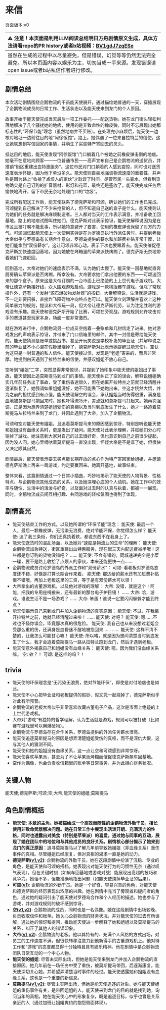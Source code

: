 # 来信
页面版本:v0
 

| :warning: 注意！本页面是利用LLM阅读总结明日方舟剧情原文生成，具体方法请看repo的PR history或者b站视频：[BV1gdJ7zqESe](https://www.bilibili.com/video/BV1gdJ7zqESe/)         |
|:----------------------------|
| 虽然在生成的过程中以尽量避免，但是错误，幻觉等等仍然无法完全避免。所以本页面内容以娱乐为主，切勿当成一手来源。发现错误请open issue或者b站私信作者进行修改。|



## 剧情总结
本次活动剧情围绕企鹅物流的干员能天使展开，通过描绘她普通的一天，穿插展现了企鹅物流成员的日常工作、生活状态以及能天使来到龙门的个人原因。

故事开始于能天使完成当天最后一项工作委托——配送货物。她在龙门街头轻松利落地解决了几个骚扰她的地痞，使用的是非致命性的橡皮弹，同时不忘展现出她那标志性的“环保节能”理念（虽然地痞并不买账）。在处理完小麻烦后，能天使一边核对地址一边前往目的地“阿徐饭馆”。路上，她偶遇了一位来自拉特兰的信使，这让她联想到写信回家的事情，并萌生了买些特产寄回去的念头。

抵达目的地后，能天使发现“阿徐饭馆”门口躺着几个被她之前橡皮弹击倒的地痞。她毫不在意地向顾客——一位普通市民——高声宣布自己是企鹅物流的送货员，并推销“街区重建出血特惠服务”。这位市民对门口躺着的人感到震惊，同时也对送货速度表示怀疑，因为他下单没多久。能天使则自豪地强调物流速度的重要性，并声称是因为路上“收拾了点烦人的家伙”才耽误了时间。尽管市民一头雾水，但看到货物确实是自己订购的扩音器材、彩灯和花篮，最终还是签收了。能天使完成任务后愉快地离开，留下市民无奈地处理门口的“垃圾”。

完成所有配送工作后，能天使联系了德克萨斯和可颂，确认她们的工作也已完成。可颂提到自己解决了不少来抢货的人，但不知道自己送的盒子是什么。能天使则认为她们的任务就是解决麻烦制造者。三人都对当天的工作表示满意，并准备收工回基地。路上的地痞试图叫住她们，德克萨斯对此表示惊讶，能天使解释说因为是在市区且被叮嘱不能惹事，所以她特意避开了要害，使用的橡皮弹也保留了对方的力气。可颂回忆起能天使上一次使用实弹是在为罗德岛执行外派任务时，并提到老板大帝似乎与罗德岛有长期合作意向，罗德岛提供的薪水和加班费补贴非常丰厚，让她们能拿到“双份薪水”。这让可颂非常心动，表示下次也要跟着去。能天使催促德克萨斯加快速度回基地，因为她放在烤箱里的苹果派快烤糊了。德克萨斯无奈地带着她们飞速赶回。

回到基地，大帝对她们的速度表示不满，认为她们太慢了。能天使一回基地就直奔厨房确认苹果派是否烤糊，所幸没有。大帝要求她们拿出他要的东西——可颂送回来的那个盒子。原来这是大帝订购的一台市面上已绝迹的上上世代电子游戏机。大帝让德克萨斯接好线，众人围观游戏启动。游戏是一款横版赛车游戏，但除了常规操作外，还有一个发射“源石爆破物发射器”的按钮。大帝解释说，生活就是游戏，不一定非要闪躲，直接炸飞障碍物冲向终点也可以。能天使立刻理解并喜欢上这种简单暴力的规则，提议和大帝玩一局，但大帝让德克萨斯代劳，认为注定胜利的游戏没有乐趣。能天使和德克萨斯开始了比赛，可颂在旁观战。游戏规则允许攻击对手的赛道甚至玩家本身，场面一度非常激烈。

就在游戏进行中，企鹅物流另一位成员空抱着一叠账单和几封信走了进来。她对游戏发出的声响表示惊讶，并带来了门口信箱里的邮件。其中一封信是寄给能天使的。能天使猜测是账单或挑战书，甚至开玩笑说是学校补发的毕业证（并解释说之前的毕业证不小心混在假钞里烧掉了，德克萨斯对此表示她提醒过能天使）。空认为这只是一封普通的私人信件。能天使接过信，发现是“老姐”寄来的，而且非常厚。她提到白天遇到了拉特兰来的信使，并感叹姐姐不放心自己。

空听到“姐姐”二字，突然显得非常惊讶，并提到了她印象中能天使的姐姐出了事故，能天使因此追莫斯提马到龙门的事情。能天使纠正了空的误会，解释说姐姐确实几年前任务出了事故，受了重伤昏迷很久，但在她离开拉特兰之前就已经清醒并逐渐恢复了。她强调如果姐姐没好，她不可能丢下她跑出来。空这才恍然大悟，并为之前的担忧感到有点傻。能天使理解空的误会，承认姐姐当时伤得很重，满身是血地被莫斯提马抱回来时，她也吓得流冷汗，差点就和莫斯提马打起来。她再次强调，正是因为想弄清楚姐姐受伤的真相以及当时到底发生了什么，她才一路追着莫斯提马从拉特兰来到了龙门，并因此遇到了大帝，加入了企鹅物流。

可颂和空对能天使有姐姐，且追着莫斯提马来的原因感到惊讶，特别是听说能天使和姐姐没有血缘关系时，更是发出了疑问。能天使对此表示理解，并趁她们分心时输掉了游戏。她注意到大家对自己的过去很好奇，但也意识到自己之前很少提起，因为没人问。她心里嘀咕着莫斯提马一直没出现，怀疑大帝是不是诓了她，但很快又决定顺其自然。

剧情最后，能天使表示要去买点能长期存放的点心作为特产寄回家给姐姐，并邀请德克萨斯晚上再来一局游戏，约定要赢回来。她离开基地，故事结束。

整体来看，这篇剧情通过一个日常小插曲，巧妙地揭示了能天使的人物背景、性格特点、与企鹅物流其他成员的关系，以及她深埋心底的个人动机。她在工作中的效率与随性、生活中的活泼与好奇，以及面对过去时的认真与执着，都被一一展现。同时，企鹅物流成员间互相打趣、共同游戏的轻松氛围也得到了体现。
## 剧情高光
*   能天使结束工作的方式，以及她所谓的“环保节能”理念：
    能天使: 最后一个人，最后一颗橡皮弹，无污染无浪费，绝对节能环保，你觉得怎么样？
    能天使: 追了我三条街，你们还真执着欸，都说东西不在我身上了。
*   能天使送货时的混乱场面，以及她对“速度是物流业的生命”的理解：
    能天使: 企鹅物流加急特送，街区重建出血特惠服务，现在起三天内配送费减半哦！这些都是您订购的货物没错吧？
    ......
    能天使: 不会有错的，同城速递完全是小菜一碟，要不是路上收拾了点烦人的家伙，本来还能更快一点......
*   企鹅物流成员讨论罗德岛的外派工作和“双份薪水”：
    可颂: 看老板对罗德岛态度还不错，好像是打算长期合作来着。
    能天使: 那边给的薪水还有加班费补贴很不错哦，再加上老板这里的工资，等于是有双份薪水可以领！
*   大帝拿出的古董游戏机，以及他对游戏的理解：
    大帝: 没错，就是这个！阿能，把我的专用座椅搬来，还有最新的那台电子护目镜！
    ......
    大帝: 哈，游戏。谁说生活不是一场游戏？
    ......
    大帝: 笨蛋！谁说一定要闪闪躲躲才能到终点？
*   能天使揭示自己来到龙门并加入企鹅物流的真实原因：
    能天使: 不过，在我离开拉特兰之前，她就已经清醒过来啦！
    ......
    能天使: 对吧？
    能天使: 嗯......不过也不怪你误会，毕竟那次真的很危险。
    能天使: 我自己也从来没想过老姐会受那么重的伤，还满身是血昏迷不醒地被抱回来......
    ......
    能天使: 这样不清不楚的，让我怎么可能甘心嘛！
    能天使: 所以咯，就是因为想问清楚当时到底发生了什么，我才会追着莫斯提马一路从拉特兰跑到龙门，然后才遇到老板。
*   能天使意外揭露自己和姐姐没有血缘关系：
    能天使: 嗯。因为我们没血缘关系嘛。
    空: 欸？！
    可颂: 是这样的吗？！
## trivia
*   能天使的环保理念是“无污染无浪费，绝对节能环保”，即使是对付地痞也是如此。
*   能天使不小心把毕业证和老板提供的假钞、假文凭一起烧掉了，德克萨斯似乎对此有所预警。
*   企鹅物流的老板大帝似乎非常喜欢收藏古董电子产品，这次是市面上绝迹的上上世代游戏机。
*   大帝对“游戏”有独特的哲学理解，认为生活就是游戏，规则可以被打破（比如赛车游戏里可以用爆破物）。
*   企鹅物流与罗德岛存在合作关系，罗德岛提供的外派任务薪水很高。
*   能天使追逐莫斯提马的原因是想弄清楚姐姐受伤的真相，而不是深仇大恨，这与其他人的猜测不同。
*   能天使和她的姐姐没有血缘关系，这一点让空和可颂感到非常惊讶。
*   能天使喜欢苹果派，甚至为了不让苹果派烤糊而催促德克萨斯飙车回基地。
*   空作为偶像，也会负责收信箱里的账单等日常事务，并为此担心财务状况。
## 关键人物
能天使;德克萨斯;可颂;空;大帝;能天使的姐姐;莫斯提马
## 角色剧情概括
-   **能天使: 本章的主角。她被描绘成一个高效而随性的企鹅物流外勤干员，擅长使用非致命武器解决问题。她在日常工作中展现出活泼开朗、充满活力的性格，同时也透露出对美食（特别是苹果派）的喜爱。通过她与同事的互动，展现了她在团队中的地位和与其他成员的良好关系。剧情核心部分揭示了她来到龙门的真正原因**：追寻莫斯提马以了解几年前导致她姐姐（非血缘关系）重伤事件的真相。尽管姐姐已经康复，但对真相的渴求一直是她的动力。
-   **德克萨斯([v1](../chars/char_102_texas.md),[v2](../char_v3/char_102_texas.md))**: 企鹅物流的外勤干员。她在这段剧情中扮演了沉稳、专业的角色，是能天使和可颂的搭档。她表现出对能天使行为的习惯性无奈（通过叹气表现），但在关键时刻（如飙车回基地或游戏对战）能展现出高超的技巧和竞争力。她话不多，但能准确地指出问题（如能天使烧掉毕业证的后果）。
-   **可颂([v1](../chars/char_201_moeshd.md))**: 企鹅物流的外勤干员。她是一个好奇、容易兴奋的角色，对能天使和德克萨斯的经历表现出浓厚的兴趣。她在剧情中充当了旁观者和提问者的角色，通过她的疑问引出了能天使对罗德岛合作和个人经历的描述。她也参与了游戏，并对游戏规则的破坏感到惊讶。
-   **空([v1](../chars/char_101_sora.md),[v2](../char_v3/char_101_sora.md))**: 企鹅物流的成员，同时也是一名偶像。她在这段剧情中出场较晚，负责收取信件和账单。她关心企鹅物流的财务状况，并对能天使的过去有所误解，通过她的惊讶和提问，推动能天使进一步解释了她和姐姐以及莫斯提马的关系，纠正了其他人的错误印象。
-   **大帝([v1](../chars/extended_char_da_di.md),[v2](../char_v3/extended_char_da_di.md))**: 企鹅物流的老板。他以其特有的、充满个人风格的方式出场，对员工的工作速度不满，但很快转移注意力到他新得手的古董游戏机上。他对待工作和“游戏”的态度都显得十分独特且具有娱乐精神。他在剧情中是企鹅物流团队日常互动的一个中心人物。
-   **能天使的姐姐**: 尽管未实际出场，但她是能天使来到龙门并加入企鹅物流的直接原因。她几年前在一场任务中受了重伤，被莫斯提马带回，后逐渐康复。能天使深切关心她，并希望弄清楚当时事件的经过。能天使透露她和姐姐没有血缘关系，这也是一个重要的新信息。
-   **莫斯提马([v1](../chars/char_213_mostma.md),[v2](../char_v3/char_213_mostma.md))**: 尽管未实际出场，但她是能天使追逐的对象。她与能天使姐姐的重伤事件有关，是带回姐姐的人。能天使来到龙门的目的就是找到她，询问当年的真相。她在能天使心中的形象复杂，既是追逐目标，似乎也曾是关系亲近的人（通过加班让姐姐爽约的抱怨侧面体现）。